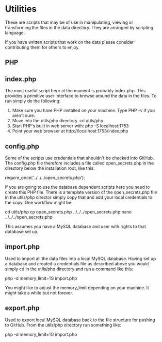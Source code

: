 # Utilities

These are scripts that may be of use in manipulating, viewing or transforming the files in the data directory. They are arranged by scripting language.

If you have written scripts that work on the data please consider contributing them for others to enjoy.

## PHP

## index.php

The most useful script here at the moment is probably index.php. This provides a primitive user interface to browse around the data in the files. To run simply do the following:

1. Make sure you have PHP installed on your machine. Type PHP -v if you aren't sure.
1. Move into the utils/php directory. cd utils/php.
1. Start PHP's built in web server with: php -S localhost:1753
1. Point your web browser at http://localhost:1753/index.php

## config.php

Some of the scripts use credentials that shouldn't be checked into GitHub. The config.php file therefore includes a file called open_secrets.php in the directory below the installation root, like this:

require_once('../../../open_secrets.php');

If you are going to use the database dependent scripts here you need to create this PHP file. There is a template version of the open_secrets.php file in the utils/php director simply copy that and add your local credentials to the copy. One workflow might be:

cd utils/php
cp open_secrets.php ../../../open_secrets.php
nano ../../../open_secrets.php

This assumes you have a MySQL database and user with rights to that database set up.

## import.php

Used to import all the data files into a local MySQL database. Having set up a database and created a credentials file as described above you would simply cd in the utils/php directory and run a command like this:

php -d memory_limit=1G import.php

You might like to adjust the memory_limit depending on your machine. It might take a while but not forever.

## export.php

Used to export local MySQL database back to the file structure for pushing to GitHub. From the utils/php directory run something like:

php -d memory_limit=1G import.php





